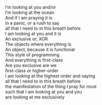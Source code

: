 I’m looking at you and/or  
I’m looking at the ocean  
And if I am praying it is  
in a panic, or a rush to say  
all that I need to in this breath before  
I am looking at you and it is  
An exclusive or, XOR   
The objects where everything is  
An object, because it is functional   
This style of programming   
And everything is first-class  
Are you exclusive are we  
first-class or higher-order  
I am looking at the highest order and saying  
all that I need to in this breath before  
the manifestation of the thing I pray for most  
such that I am looking at you and you  
are looking at me
exclusively
